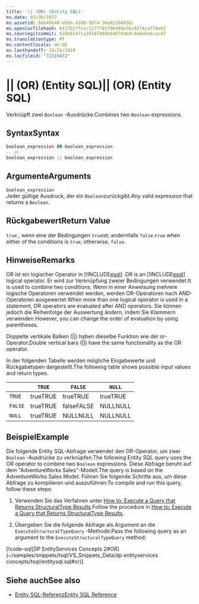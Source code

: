 ```yaml
---
title: '|| (OR) (Entity SQL)'
ms.date: 03/30/2017
ms.assetid: 8e649648-eb9a-4380-9d74-36e62260628c
ms.openlocfilehash: 6437b17fe1c1277701f06988ef6c02f4caf70e62
ms.sourcegitcommit: 628e8147ca10187488e6407dab4c4e6ebe0cac47
ms.translationtype: MT
ms.contentlocale: de-DE
ms.lasthandoff: 10/15/2019
ms.locfileid: "72319472"
---
```

# <a name="-or-entity-sql"></a><span data-ttu-id="adee8-102">|| (OR) (Entity SQL)</span><span class="sxs-lookup"><span data-stu-id="adee8-102">|| (OR) (Entity SQL)</span></span>
<span data-ttu-id="adee8-103">Verknüpft zwei `Boolean` -Ausdrücke.</span><span class="sxs-lookup"><span data-stu-id="adee8-103">Combines two `Boolean` expressions.</span></span>  
  
## <a name="syntax"></a><span data-ttu-id="adee8-104">Syntax</span><span class="sxs-lookup"><span data-stu-id="adee8-104">Syntax</span></span>  
  
```sql  
boolean_expression OR boolean_expression  
-- or   
boolean_expression || boolean_expression  
```  
  
## <a name="arguments"></a><span data-ttu-id="adee8-105">Argumente</span><span class="sxs-lookup"><span data-stu-id="adee8-105">Arguments</span></span>  
 `boolean_expression`  
 <span data-ttu-id="adee8-106">Jeder gültige Ausdruck, der ein `Boolean`zurückgibt.</span><span class="sxs-lookup"><span data-stu-id="adee8-106">Any valid expression that returns a `Boolean`.</span></span>  
  
## <a name="return-value"></a><span data-ttu-id="adee8-107">Rückgabewert</span><span class="sxs-lookup"><span data-stu-id="adee8-107">Return Value</span></span>  
 <span data-ttu-id="adee8-108">`true` , wenn eine der Bedingungen `true`ist; andernfalls `false`.</span><span class="sxs-lookup"><span data-stu-id="adee8-108">`true` when either of the conditions is `true`; otherwise, `false`.</span></span>  
  
## <a name="remarks"></a><span data-ttu-id="adee8-109">Hinweise</span><span class="sxs-lookup"><span data-stu-id="adee8-109">Remarks</span></span>  
 <span data-ttu-id="adee8-110">OR ist ein logischer Operator in [!INCLUDE[esql](../../../../../../includes/esql-md.md)] .</span><span class="sxs-lookup"><span data-stu-id="adee8-110">OR is an [!INCLUDE[esql](../../../../../../includes/esql-md.md)] logical operator.</span></span> <span data-ttu-id="adee8-111">Er wird zur Verknüpfung zweier Bedingungen verwendet.</span><span class="sxs-lookup"><span data-stu-id="adee8-111">It is used to combine two conditions.</span></span> <span data-ttu-id="adee8-112">Wenn in einer Anweisung mehrere logische Operatoren verwendet werden, werden OR-Operatoren nach AND-Operatoren ausgewertet.</span><span class="sxs-lookup"><span data-stu-id="adee8-112">When more than one logical operator is used in a statement, OR operators are evaluated after AND operators.</span></span> <span data-ttu-id="adee8-113">Sie können jedoch die Reihenfolge der Auswertung ändern, indem Sie Klammern verwenden.</span><span class="sxs-lookup"><span data-stu-id="adee8-113">However, you can change the order of evaluation by using parentheses.</span></span>  
  
 <span data-ttu-id="adee8-114">Doppelte vertikale Balken (&#124;&#124;) haben dieselbe Funktion wie der or-Operator.</span><span class="sxs-lookup"><span data-stu-id="adee8-114">Double vertical bars (&#124;&#124;) have the same functionality as the OR operator.</span></span>  
  
 <span data-ttu-id="adee8-115">In der folgenden Tabelle werden mögliche Eingabewerte und Rückgabetypen dargestellt.</span><span class="sxs-lookup"><span data-stu-id="adee8-115">The following table shows possible input values and return types.</span></span>  
  
||`TRUE`|`FALSE`|`NULL`|  
|-|------------|-------------|------------|  
|`TRUE`|<span data-ttu-id="adee8-116">true</span><span class="sxs-lookup"><span data-stu-id="adee8-116">TRUE</span></span>|<span data-ttu-id="adee8-117">true</span><span class="sxs-lookup"><span data-stu-id="adee8-117">TRUE</span></span>|<span data-ttu-id="adee8-118">true</span><span class="sxs-lookup"><span data-stu-id="adee8-118">TRUE</span></span>|  
|`FALSE`|<span data-ttu-id="adee8-119">true</span><span class="sxs-lookup"><span data-stu-id="adee8-119">TRUE</span></span>|<span data-ttu-id="adee8-120">false</span><span class="sxs-lookup"><span data-stu-id="adee8-120">FALSE</span></span>|<span data-ttu-id="adee8-121">NULL</span><span class="sxs-lookup"><span data-stu-id="adee8-121">NULL</span></span>|  
|`NULL`|<span data-ttu-id="adee8-122">true</span><span class="sxs-lookup"><span data-stu-id="adee8-122">TRUE</span></span>|<span data-ttu-id="adee8-123">NULL</span><span class="sxs-lookup"><span data-stu-id="adee8-123">NULL</span></span>|<span data-ttu-id="adee8-124">NULL</span><span class="sxs-lookup"><span data-stu-id="adee8-124">NULL</span></span>|  
  
## <a name="example"></a><span data-ttu-id="adee8-125">Beispiel</span><span class="sxs-lookup"><span data-stu-id="adee8-125">Example</span></span>  
 <span data-ttu-id="adee8-126">Die folgende Entity SQL-Abfrage verwendet den OR-Operator, um zwei `Boolean` -Ausdrücke zu verknüpfen.</span><span class="sxs-lookup"><span data-stu-id="adee8-126">The following Entity SQL query uses the OR operator to combine two `Boolean` expressions.</span></span> <span data-ttu-id="adee8-127">Diese Abfrage beruht auf dem "AdventureWorks Sales"-Modell.</span><span class="sxs-lookup"><span data-stu-id="adee8-127">The query is based on the AdventureWorks Sales Model.</span></span> <span data-ttu-id="adee8-128">Führen Sie folgende Schritte aus, um diese Abfrage zu kompilieren und auszuführen:</span><span class="sxs-lookup"><span data-stu-id="adee8-128">To compile and run this query, follow these steps:</span></span>  
  
1. <span data-ttu-id="adee8-129">Verwenden Sie das Verfahren unter [How to: Execute a Query that Returns StructuralType Results](../how-to-execute-a-query-that-returns-structuraltype-results.md).</span><span class="sxs-lookup"><span data-stu-id="adee8-129">Follow the procedure in [How to: Execute a Query that Returns StructuralType Results](../how-to-execute-a-query-that-returns-structuraltype-results.md).</span></span>  
  
2. <span data-ttu-id="adee8-130">Übergeben Sie die folgende Abfrage als Argument an die `ExecuteStructuralTypeQuery` -Methode:</span><span class="sxs-lookup"><span data-stu-id="adee8-130">Pass the following query as an argument to the `ExecuteStructuralTypeQuery` method:</span></span>  
  
 [!code-sql[DP EntityServices Concepts 2#OR](~/samples/snippets/tsql/VS_Snippets_Data/dp entityservices concepts/tsql/entitysql.sql#or)]  
  
## <a name="see-also"></a><span data-ttu-id="adee8-131">Siehe auch</span><span class="sxs-lookup"><span data-stu-id="adee8-131">See also</span></span>

- [<span data-ttu-id="adee8-132">Entity SQL-Referenz</span><span class="sxs-lookup"><span data-stu-id="adee8-132">Entity SQL Reference</span></span>](entity-sql-reference.md)

